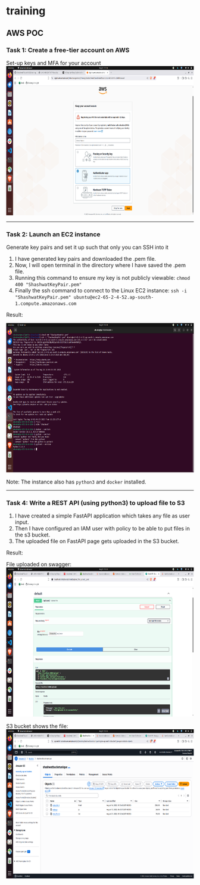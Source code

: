 # training

## AWS POC

### Task 1: Create a free-tier account on AWS
Set-up keys and MFA for your account<br>
<img src="./screenshots/MFA.png" alt="MFA" width="700" height="400">

-------------
### Task 2: Launch an EC2 instance 
Generate key pairs and set it up such that only you can SSH into it<br>
1. I have generated key pairs and downloaded the .pem file.<br>
2. Now, I will open terminal in the directory where I have saved the .pem file.<br>
3. Running this command to ensure my key is not publicly viewable: `chmod 400 "ShashwatKeyPair.pem"`<br>
4. Finally the ssh command to connect to the Linux EC2 instance: `ssh -i "ShashwatKeyPair.pem" ubuntu@ec2-65-2-4-52.ap-south-1.compute.amazonaws.com`


Result:

<img src="./screenshots/ec2_instance_with_installations.png" alt="MFA" width="700" height="400">

Note: The instance also has `python3` and `docker` installed.

-------------
### Task 4: Write a REST API (using python3) to upload file to S3

1. I have created a simple FastAPI application which takes any file as user input.
2. Then I have configured an IAM user with policy to be able to put files in the s3 bucket.
3. The uploaded file on FastAPI page gets uploaded in the S3 bucket.


Result:

File uploaded on swagger:<br>
<img src="./screenshots/file_upload.png" alt="MFA" width="700" height="400">


S3 bucket shows the file:<br>
<img src="./screenshots/file_visible_s3.png" alt="MFA" width="700" height="400">